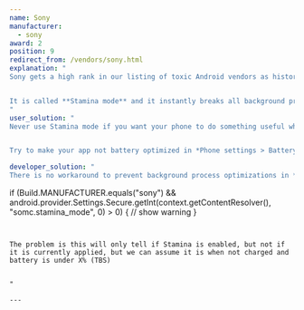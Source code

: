 ```yaml
---
name: Sony
manufacturer:
  - sony
award: 2
position: 9
redirect_from: /vendors/sony.html
explanation: "
Sony gets a high rank in our listing of toxic Android vendors as historically it was Sony who introduced the first very effective non-standard background process optimization and opened the Pandora's box.


It is called **Stamina mode** and it instantly breaks all background processes and all alarms if enabled.
"
user_solution: "
Never use Stamina mode if you want your phone to do something useful when you are not actively using it.


Try to make your app not battery optimized in *Phone settings > Battery > Three dots in the top right corner > Battery optimisation > Apps > your app*."

developer_solution: "
There is no workaround to prevent background process optimizations in *Stamina mode* but at least apps an detect that Stamina mode is enabled with the following command.


```
if (Build.MANUFACTURER.equals(\"sony\") && android.provider.Settings.Secure.getInt(context.getContentResolver(), \"somc.stamina_mode\", 0) > 0) {
    // show warning
}
```


The problem is this will only tell if Stamina is enabled, but not if it is currently applied, but we can assume it is when not charged and battery is under X% (TBS)


"

---
```

